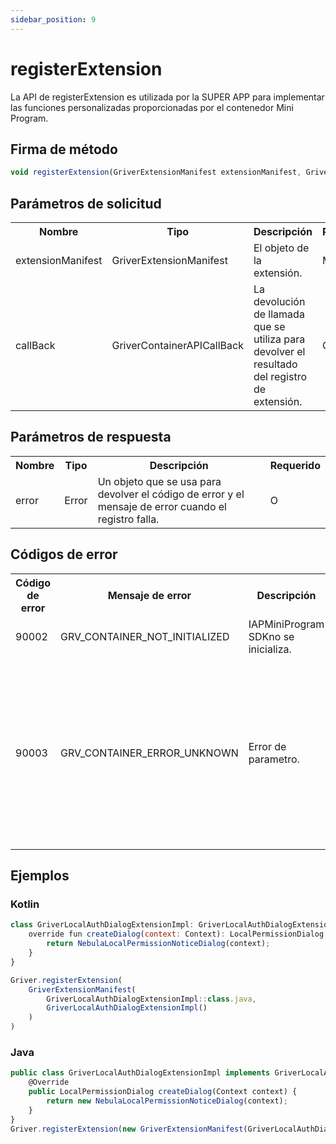 ```yaml
---
sidebar_position: 9
---
```


# registerExtension

La API de registerExtension es utilizada por la SUPER APP para implementar las funciones personalizadas proporcionadas por el contenedor Mini Program.

## Firma de método

```js
void registerExtension(GriverExtensionManifest extensionManifest, GriverContainerAPICallBack callBack)
```

## Parámetros de solicitud

<table>
    <tr>
        <th>Nombre</th>
        <th>Tipo</th>
        <th>Descripción</th>
        <th>Requerido</th>
    </tr>
    <tr>
        <td>extensionManifest</td>
        <td>GriverExtensionManifest</td>
        <td>El objeto de la extensión.</td>
        <td>M</td>
    </tr>
    <tr>
        <td>callBack</td>
        <td>GriverContainerAPICallBack</td>
        <td>La devolución de llamada que se utiliza para devolver el resultado del registro de extensión.</td>
        <td>O</td>
    </tr>
</table>


## Parámetros de respuesta
<table>
    <tr>
        <th>Nombre</th>
        <th>Tipo</th>
        <th>Descripción</th>
        <th>Requerido</th>
    </tr>
    <tr>
        <td>error</td>
        <td>Error</td>
        <td>Un objeto que se usa para devolver el código de error y el mensaje de error cuando el registro falla.</td>
        <td>O</td>
    </tr>
</table>



## Códigos de error
<table>
    <tr>
        <th>Código de error</th>
        <th>Mensaje de error</th>
        <th>Descripción</th>
        <th>Nuevas medidas</th>
    </tr>
    <tr>
        <td>90002</td>
        <td>GRV_CONTAINER_NOT_INITIALIZED</td>
        <td>IAPMiniProgram SDKno se inicializa.</td>
        <td>Inicializar el SDK.</td>
    </tr>
    <tr>
        <td>90003</td>
        <td>GRV_CONTAINER_ERROR_UNKNOWN</td>
        <td>Error de parametro.</td>
        <td>Consulte la tabla de parámetros de solicitud y verifique si todos los tipos de parámetros son correctos y si se especifican todos los parámetros requeridos.</td>
    </tr>
</table>




## Ejemplos
### Kotlin
```js
class GriverLocalAuthDialogExtensionImpl: GriverLocalAuthDialogExtension {
    override fun createDialog(context: Context): LocalPermissionDialog {
        return NebulaLocalPermissionNoticeDialog(context);
    }
}

Griver.registerExtension(
    GriverExtensionManifest(
        GriverLocalAuthDialogExtensionImpl::class.java,
        GriverLocalAuthDialogExtensionImpl()
    )
)
```
### Java
```js
public class GriverLocalAuthDialogExtensionImpl implements GriverLocalAuthDialogExtension {
    @Override
    public LocalPermissionDialog createDialog(Context context) {
        return new NebulaLocalPermissionNoticeDialog(context);
    }
}
Griver.registerExtension(new GriverExtensionManifest(GriverLocalAuthDialogExtensionImpl.class, new GriverLocalAuthDialogExtensionImpl()));
```